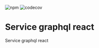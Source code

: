 ![npm](https://img.shields.io/npm/v/@txo/service-graphql-react)
![codecov](https://img.shields.io/codecov/c/github/technology-studio/service-graphql-react)
# Service graphql react #

Service graphql react
